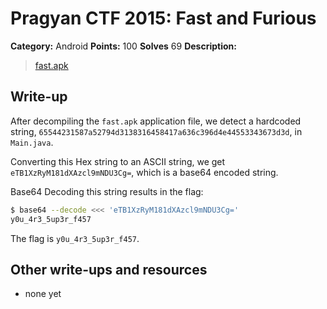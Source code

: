 # Pragyan CTF 2015: Fast and Furious

**Category:** Android
**Points:** 100
**Solves** 69
**Description:**

> [fast.apk](fast.apk)

## Write-up

After decompiling the `fast.apk` application file, we detect a hardcoded string, `65544231587a52794d3138316458417a636c396d4e44553343673d3d`, in `Main.java`.

Converting this Hex string to an ASCII string, we get `eTB1XzRyM181dXAzcl9mNDU3Cg=`, which is a base64 encoded string.

Base64 Decoding this string results in the flag:

```bash
$ base64 --decode <<< 'eTB1XzRyM181dXAzcl9mNDU3Cg='
y0u_4r3_5up3r_f457
```

The flag is `y0u_4r3_5up3r_f457`.

## Other write-ups and resources

* none yet
